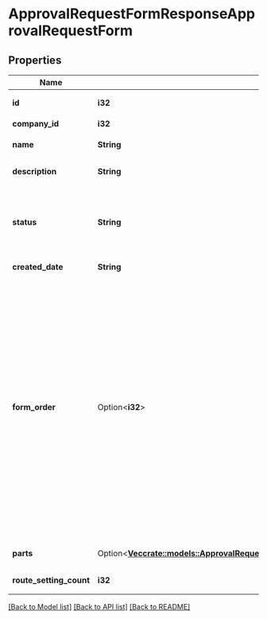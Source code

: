 # ApprovalRequestFormResponseApprovalRequestForm

## Properties

Name | Type | Description | Notes
------------ | ------------- | ------------- | -------------
**id** | **i32** | 申請フォームID | 
**company_id** | **i32** | 事業所ID | 
**name** | **String** | 申請フォームの名前 | 
**description** | **String** | 申請フォームの説明 | 
**status** | **String** | ステータス(draft: 申請で使用しない、active: 申請で使用する) | 
**created_date** | **String** | 作成日時 | 
**form_order** | Option<**i32**> | 表示順（申請者が選択する申請フォームの表示順を設定できます。小さい数ほど上位に表示されます。（0を除く整数のみ。マイナス不可）未入力の場合、表示順が後ろになります。同じ数字が入力された場合、登録順で表示されます。） | 
**parts** | Option<[**Vec<crate::models::ApprovalRequestResponseApprovalRequestApprovalRequestFormPartsInner>**](approvalRequestResponse_approval_request_approval_request_form_parts_inner.md)> | 申請フォームの項目 | [optional]
**route_setting_count** | **i32** | 適用された経路数 | 

[[Back to Model list]](../README.md#documentation-for-models) [[Back to API list]](../README.md#documentation-for-api-endpoints) [[Back to README]](../README.md)


